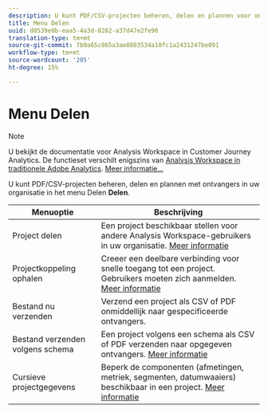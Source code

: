 ```yaml
---
description: U kunt PDF/CSV-projecten beheren, delen en plannen voor ontvangers in uw organisatie.
title: Menu Delen
uuid: d8539e0b-eaa5-4a3d-8282-a37d47e2fe96
translation-type: tm+mt
source-git-commit: 7b9a65c865a3ae8803534a10fc1a2431247be091
workflow-type: tm+mt
source-wordcount: '205'
ht-degree: 15%

---
```



# Menu Delen

>[!NOTE]
>
>U bekijkt de documentatie voor Analysis Workspace in Customer Journey Analytics. De functieset verschilt enigszins van [Analysis Workspace in traditionele Adobe Analytics](https://docs.adobe.com/content/help/en/analytics/analyze/analysis-workspace/home.html). [Meer informatie...](/help/getting-started/cja-aa.md)

U kunt PDF/CSV-projecten beheren, delen en plannen met ontvangers in uw organisatie in het menu Delen **Delen**.

| Menuoptie | Beschrijving |
|---|---|
| Project delen | Een project beschikbaar stellen voor andere Analysis Workspace-gebruikers in uw organisatie. [Meer informatie](https://docs.adobe.com/content/help/nl-NL/analytics/analyze/analysis-workspace/curate-share/share-projects.html) |
| Projectkoppeling ophalen | Creeer een deelbare verbinding voor snelle toegang tot een project. Gebruikers moeten zich aanmelden. [Meer informatie](https://docs.adobe.com/content/help/en/analytics/analyze/analysis-workspace/curate-share/shareable-links.html) |
| Bestand nu verzenden | Verzend een project als CSV of PDF onmiddellijk naar gespecificeerde ontvangers. |
| Bestand verzenden volgens schema | Een project volgens een schema als CSV of PDF verzenden naar opgegeven ontvangers. [Meer informatie](https://docs.adobe.com/content/help/en/analytics/analyze/analysis-workspace/curate-share/t-schedule-report.html) |
| Cursieve projectgegevens | Beperk de componenten (afmetingen, metriek, segmenten, datumwaaiers) beschikbaar in een project. [Meer informatie](https://docs.adobe.com/content/help/en/analytics/analyze/analysis-workspace/curate-share/curate.html) |
